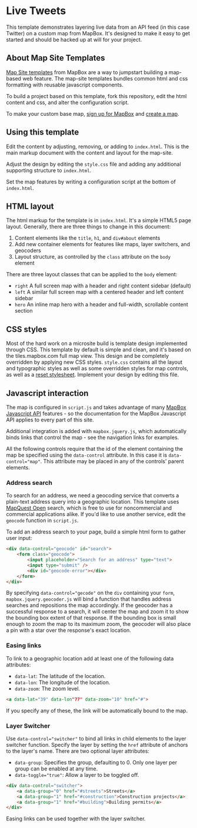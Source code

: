 # Live Tweets

This template demonstrates layering live data from an API feed (in this case Twitter) on a custom map from MapBox. It's designed to make it easy to get started and should be hacked up at will for your project.

## About Map Site Templates

[Map Site templates](http://mapbox.com/map-sites) from MapBox are a way to jumpstart building a map-based web feature. The map-site templates bundles common html and css formatting with reusable javascript components. 

To build a project based on this template, fork this repository, edit the html content and css, and alter the configuration script.

To make your custom base map, [sign up for MapBox](http://mapbox.com/plans/) and [create a map](http://mapbox.com/hosting/creating/).

## Using this template

Edit the content by adjusting, removing, or adding to `index.html`. This is
the main markup document with the content and layout for the map-site.

Adjust the design by editing the `style.css` file and adding any additional
supporting structure to `index.html`.

Set the map features by writing a configuration script at the bottom of `index.html`.

## HTML layout

The html markup for the template is in `index.html`. It's a simple HTML5 page layout. Generally, there are three things to change in this document:

1. Content elements like the `title`, `h1`, and `div#about` elements
2. Add new container elements for features like maps, layer switchers, and geocoders
3. Layout structure, as controlled by the `class` attribute on the `body` element

There are three layout classes that can be applied to the `body` element:

- `right` A full screen map with a header and right content sidebar (default)
- `left` A similar full screen map with a centered header and left content sidebar
- `hero` An inline map hero with a header and full-width, scrollable content section

## CSS styles

Most of the hard work on a microsite build is template design implemented through CSS. This template by default is simple and clean, and it's based on the tiles.mapbox.com full map view. This design and be completely overridden by applying new CSS styles. `style.css` contains all the layout and typographic styles as well as some overridden styles for map controls, as well as a [reset stylesheet](http://meyerweb.com/eric/tools/css/reset/). Implement your design by editing this file.

## Javascript interaction

The map is configured in `script.js` and takes advantage of many [MapBox Javascript API](http://mapbox.com/developers/mapbox.js/)
features - so the documentation for the MapBox Javascript API applies to every part
of this site.

Additional integration is added with `mapbox.jquery.js`, which automatically binds
links that control the map - see the navigation links for examples.

All the following controls require that the id of the element containing the map be specified using the `data-control` attribute. In this case it is `data-control="map"`. This attribute may be placed in any of the controls' parent elements.

### Address search

To search for an address, we need a geocoding service that converts a plain-text
address query into a geographic location. This template uses [MapQuest Open](http://open.mapquest.com/)
search, which is free to use for noncommercial and commercial applications alike. If you'd
like to use another service, edit the `geocode` function in `script.js`.

To add an address search to your page, build a simple html form to gather user input:

```html
<div data-control="geocode" id="search">
    <form class="geocode">
        <input placeholder="Search for an address" type="text">
        <input type="submit" />
        <div id="geocode-error"></div>
    </form>
</div>
```

By specifying `data-control="gecode"` on the `div` containing your `form`,
`mapbox.jquery.geocoder.js` will bind a function that handles address searches and repositions
the map accordingly. If the geocoder has a successful response to a search, it
will center the map and zoom it to show the bounding box extent of that response. If
the bounding box is small enough to zoom the map to its maximum zoom, the geocoder
will also place a pin with a star over the response's exact location.


### Easing links
To link to a geographic location add at least one of the following data attributes:

- `data-lat`: The latitude of the location.
- `data-lon`: The longitude of the location.
- `data-zoom`: The zoom level.

```html
<a data-lat="39" data-lon"77" data-zoom="10" href="#">
```

If you specify any of these, the link will be automatically bound to the map.


### Layer Switcher
Use `data-control="switcher"` to bind all links in child elements to the layer switcher function. Specify the layer by setting the `href` attribute of anchors to the layer's name. There are two optional layer attributes:

- `data-group`: Specifies the group, defaulting to 0. Only one layer per group can be enabled at any time.
- `data-toggle="true"`: Allow a layer to be toggled off.

```html
<div data-control="switcher">
    <a data-group="0" href="#streets">Streets</a>
    <a data-group="1" href="#construction">Construction projects</a>
    <a data-group="1" href="#building">Building permits</a>
</div>
```

Easing links can be used together with the layer switcher.
